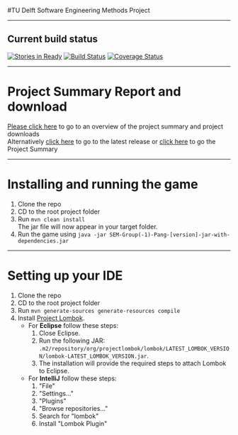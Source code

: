 #TU Delft Software Engineering Methods Project

---

## Current build status
[![Stories in Ready](https://badge.waffle.io/Fastjur/SEM-Project.png?label=ready&title=Ready)](https://waffle.io/Fastjur/SEM-Project)
[![Build Status](https://travis-ci.org/Fastjur/SEM-Project.svg?branch=master)](https://travis-ci.org/Fastjur/SEM-Project)
[![Coverage Status](https://coveralls.io/repos/github/Fastjur/SEM-Project/badge.svg)](https://coveralls.io/github/Fastjur/SEM-Project)

---

# Project Summary Report and download

[Please click here](https://fastjur.github.io/SEM-Project) to go to an overview of the project summary and project downloads  
Alternatively [click here](https://github.com/Fastjur/SEM-Project/releases) to go to the latest release or [click here](https://fastjur.github.io/SEM-Project/site/) to go the Project Summary

---

# Installing and running the game

1. Clone the repo
2. CD to the root project folder
3. Run `mvn clean install`  
The jar file will now appear in your target folder.
4. Run the game using `java -jar SEM-Group(-1)-Pang-[version]-jar-with-dependencies.jar`

---

# Setting up your IDE

1. Clone the repo
2. CD to the root project folder
3. Run `mvn generate-sources generate-resources compile`
4. Install [Project Lombok](https://projectlombok.org/).
	* For **Eclipse** follow these steps:
		1. Close Eclipse.
		1. Run the following JAR: `.m2/repository/org/projectlombok/lombok/LATEST_LOMBOK_VERSION/lombok-LATEST_LOMBOK_VERSION.jar`.
		1. The installation will provide the required steps to attach Lombok to Eclipse.
	* For **IntelliJ** follow these steps:
		1. "File"
		1. "Settings..."
		1. "Plugins"
		1. "Browse repositories..."
		1. Search for "lombok"
		1. Install "Lombok Plugin"
